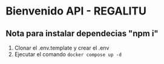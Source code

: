 




# Bienvenido API - REGALITU
## Nota para instalar dependecias "npm i"
1. Clonar el .env.template y crear el .env
2. Ejecutar el comando ```docker compose up -d```